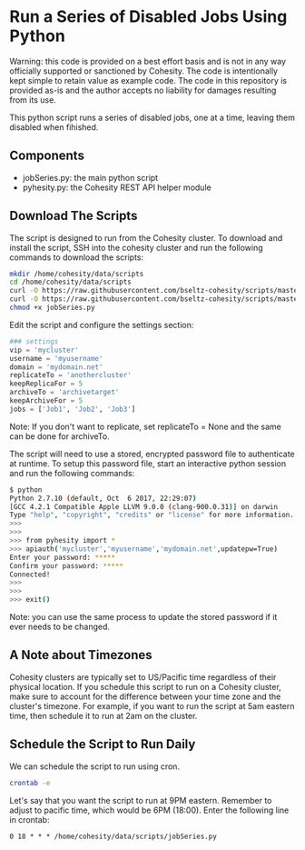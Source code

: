 # Run a Series of Disabled Jobs Using Python

Warning: this code is provided on a best effort basis and is not in any way officially supported or sanctioned by Cohesity. The code is intentionally kept simple to retain value as example code. The code in this repository is provided as-is and the author accepts no liability for damages resulting from its use.

This python script runs a series of disabled jobs, one at a time, leaving them disabled when fihished.

## Components

* jobSeries.py: the main python script
* pyhesity.py: the Cohesity REST API helper module

## Download The Scripts

The script is designed to run from the Cohesity cluster. To download and install the script, SSH into the cohesity cluster and run the following commands to download the scripts:

```bash
mkdir /home/cohesity/data/scripts
cd /home/cohesity/data/scripts
curl -O https://raw.githubusercontent.com/bseltz-cohesity/scripts/master/python/jobSeries/jobSeries.py
curl -O https://raw.githubusercontent.com/bseltz-cohesity/scripts/master/python/jobSeries/pyhesity.py
chmod +x jobSeries.py
```

Edit the script and configure the settings section:

```python
### settings
vip = 'mycluster'
username = 'myusername'
domain = 'mydomain.net'
replicateTo = 'anothercluster'
keepReplicaFor = 5
archiveTo = 'archivetarget'
keepArchiveFor = 5
jobs = ['Job1', 'Job2', 'Job3']
```

Note: If you don't want to replicate, set replicateTo = None and the same can be done for archiveTo.

The script will need to use a stored, encrypted password file to authenticate at runtime. To setup this password file, start an interactive python session and run the following commands:

```bash
$ python
Python 2.7.10 (default, Oct  6 2017, 22:29:07)
[GCC 4.2.1 Compatible Apple LLVM 9.0.0 (clang-900.0.31)] on darwin
Type "help", "copyright", "credits" or "license" for more information.
>>>
>>>
>>> from pyhesity import *
>>> apiauth('mycluster','myusername','mydomain.net',updatepw=True)
Enter your password: *****
Confirm your password: *****
Connected!
>>>
>>>
>>> exit()
```

Note: you can use the same process to update the stored password if it ever needs to be changed.

## A Note about Timezones

Cohesity clusters are typically set to US/Pacific time regardless of their physical location. If you schedule this script to run on a Cohesity cluster, make sure to account for the difference between your time zone and the cluster's timezone. For example, if you want to run the script at 5am eastern time, then schedule it to run at 2am on the cluster.

## Schedule the Script to Run Daily

We can schedule the script to run using cron.

```bash
crontab -e
```

Let's say that you want the script to run at 9PM eastern. Remember to adjust to pacific time, which would be 6PM (18:00). Enter the following line in crontab:

```text
0 18 * * * /home/cohesity/data/scripts/jobSeries.py
```
